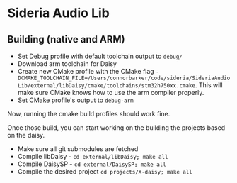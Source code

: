 # Sideria Audio Lib

## Building (native and ARM)

- Set Debug profile with default toolchain output to `debug/`
- Download arm toolchain for Daisy
- Create new CMake profile with the CMake flag `-DCMAKE_TOOLCHAIN_FILE=/Users/connorbarker/code/sideria/SideriaAudioLib/external/libDaisy/cmake/toolchains/stm32h750xx.cmake`. This will make sure CMake knows how to use the arm compiler properly.
- Set CMake profile's output to `debug-arm`

Now, running the cmake build profiles should work fine.

Once those build, you can start working on the building the projects
based on the daisy.
- Make sure all git submodules are fetched
- Compile libDaisy - `cd external/libDaisy; make all`
- Compile DaisySP - `cd external/DaisySP; make all`
- Compile the desired project `cd projects/X-daisy; make all`

